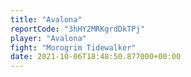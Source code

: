 ```yaml
---
title: "Avalona"
reportCode: "3hHY2MRKgrdDkTPj"
player: "Avalona"
fight: "Morogrim Tidewalker"
date: 2021-10-06T18:48:50.877000+00:00
---
```

